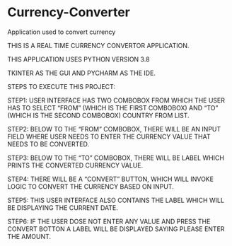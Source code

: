 # Currency-Converter
Application used to convert currency

THIS IS A REAL TIME CURRENCY CONVERTOR APPLICATION.

THIS APPLICATION USES PYTHON VERSION 3.8

TKINTER AS THE GUI AND PYCHARM AS THE IDE.

STEPS TO EXECUTE THIS PROJECT:

STEP1: USER INTERFACE HAS TWO COMBOBOX   FROM WHICH THE USER HAS TO SELECT “FROM” (WHICH IS THE FIRST COMBOBOX)
       AND “TO” (WHICH IS THE SECOND COMBOBOX) COUNTRY FROM LIST.
       
STEP2: BELOW TO THE “FROM” COMBOBOX, THERE WILL BE AN INPUT FIELD WHERE USER NEEDS TO ENTER THE CURRENCY VALUE
       THAT NEEDS TO BE CONVERTED.
       
STEP3: BELOW TO THE “TO” COMBOBOX, THERE WILL BE LABEL WHICH PRINTS THE CONVERTED CURRENCY VALUE.

STEP4: THERE WILL BE A “CONVERT” BUTTON, WHICH WILL INVOKE LOGIC TO CONVERT THE CURRENCY BASED ON INPUT.

STEP5: THIS USER INTERFACE ALSO CONTAINS THE LABEL WHICH WILL BE DISPLAYING THE CURRENT DATE.

STEP6: IF THE USER DOSE NOT ENTER ANY VALUE AND PRESS THE CONVERT BOTTON A LABEL WILL BE DISPLAYED SAYING PLEASE ENTER THE AMOUNT.



